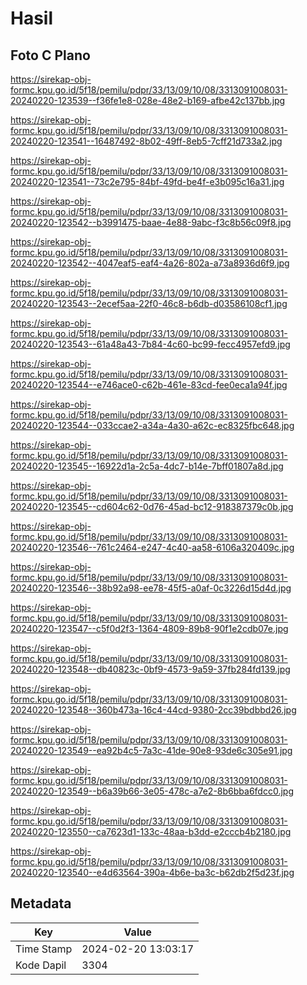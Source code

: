 # Hasil

## Foto C Plano

https://sirekap-obj-formc.kpu.go.id/5f18/pemilu/pdpr/33/13/09/10/08/3313091008031-20240220-123539--f36fe1e8-028e-48e2-b169-afbe42c137bb.jpg

https://sirekap-obj-formc.kpu.go.id/5f18/pemilu/pdpr/33/13/09/10/08/3313091008031-20240220-123541--16487492-8b02-49ff-8eb5-7cff21d733a2.jpg

https://sirekap-obj-formc.kpu.go.id/5f18/pemilu/pdpr/33/13/09/10/08/3313091008031-20240220-123541--73c2e795-84bf-49fd-be4f-e3b095c16a31.jpg

https://sirekap-obj-formc.kpu.go.id/5f18/pemilu/pdpr/33/13/09/10/08/3313091008031-20240220-123542--b3991475-baae-4e88-9abc-f3c8b56c09f8.jpg

https://sirekap-obj-formc.kpu.go.id/5f18/pemilu/pdpr/33/13/09/10/08/3313091008031-20240220-123542--4047eaf5-eaf4-4a26-802a-a73a8936d6f9.jpg

https://sirekap-obj-formc.kpu.go.id/5f18/pemilu/pdpr/33/13/09/10/08/3313091008031-20240220-123543--2ecef5aa-22f0-46c8-b6db-d03586108cf1.jpg

https://sirekap-obj-formc.kpu.go.id/5f18/pemilu/pdpr/33/13/09/10/08/3313091008031-20240220-123543--61a48a43-7b84-4c60-bc99-fecc4957efd9.jpg

https://sirekap-obj-formc.kpu.go.id/5f18/pemilu/pdpr/33/13/09/10/08/3313091008031-20240220-123544--e746ace0-c62b-461e-83cd-fee0eca1a94f.jpg

https://sirekap-obj-formc.kpu.go.id/5f18/pemilu/pdpr/33/13/09/10/08/3313091008031-20240220-123544--033ccae2-a34a-4a30-a62c-ec8325fbc648.jpg

https://sirekap-obj-formc.kpu.go.id/5f18/pemilu/pdpr/33/13/09/10/08/3313091008031-20240220-123545--16922d1a-2c5a-4dc7-b14e-7bff01807a8d.jpg

https://sirekap-obj-formc.kpu.go.id/5f18/pemilu/pdpr/33/13/09/10/08/3313091008031-20240220-123545--cd604c62-0d76-45ad-bc12-918387379c0b.jpg

https://sirekap-obj-formc.kpu.go.id/5f18/pemilu/pdpr/33/13/09/10/08/3313091008031-20240220-123546--761c2464-e247-4c40-aa58-6106a320409c.jpg

https://sirekap-obj-formc.kpu.go.id/5f18/pemilu/pdpr/33/13/09/10/08/3313091008031-20240220-123546--38b92a98-ee78-45f5-a0af-0c3226d15d4d.jpg

https://sirekap-obj-formc.kpu.go.id/5f18/pemilu/pdpr/33/13/09/10/08/3313091008031-20240220-123547--c5f0d2f3-1364-4809-89b8-90f1e2cdb07e.jpg

https://sirekap-obj-formc.kpu.go.id/5f18/pemilu/pdpr/33/13/09/10/08/3313091008031-20240220-123548--db40823c-0bf9-4573-9a59-37fb284fd139.jpg

https://sirekap-obj-formc.kpu.go.id/5f18/pemilu/pdpr/33/13/09/10/08/3313091008031-20240220-123548--360b473a-16c4-44cd-9380-2cc39bdbbd26.jpg

https://sirekap-obj-formc.kpu.go.id/5f18/pemilu/pdpr/33/13/09/10/08/3313091008031-20240220-123549--ea92b4c5-7a3c-41de-90e8-93de6c305e91.jpg

https://sirekap-obj-formc.kpu.go.id/5f18/pemilu/pdpr/33/13/09/10/08/3313091008031-20240220-123549--b6a39b66-3e05-478c-a7e2-8b6bba6fdcc0.jpg

https://sirekap-obj-formc.kpu.go.id/5f18/pemilu/pdpr/33/13/09/10/08/3313091008031-20240220-123550--ca7623d1-133c-48aa-b3dd-e2cccb4b2180.jpg

https://sirekap-obj-formc.kpu.go.id/5f18/pemilu/pdpr/33/13/09/10/08/3313091008031-20240220-123540--e4d63564-390a-4b6e-ba3c-b62db2f5d23f.jpg


## Metadata

| Key        | Value               |
| ---------- | ------------------- |
| Time Stamp | 2024-02-20 13:03:17 |
| Kode Dapil | 3304                |




